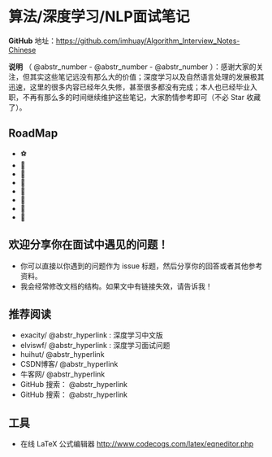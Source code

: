 # 算法/深度学习/NLP面试笔记

**GitHub** 地址：https://github.com/imhuay/Algorithm_Interview_Notes-Chinese

**说明** （ @abstr_number - @abstr_number - @abstr_number ）：感谢大家的关注，但其实这些笔记远没有那么大的价值；深度学习以及自然语言处理的发展极其迅速，这里的很多内容已经年久失修，甚至很多都没有完成；本人也已经毕业入职，不再有那么多的时间继续维护这些笔记，大家酌情参考即可（不必 Star 收藏了）。

## RoadMap

  * :soccer: 
  * :basketball: 
  * :hamburger: 
  * :fries: 
  * :cherries: 
  * :apple: 
  * :strawberry: 
  * :cookie: 



## 欢迎分享你在面试中遇见的问题！

  * 你可以直接以你遇到的问题作为 issue 标题，然后分享你的回答或者其他参考资料。
  * 我会经常修改文档的结构。如果文中有链接失效，请告诉我！



## 推荐阅读

  * exacity/ @abstr_hyperlink : 深度学习中文版 
  * elviswf/ @abstr_hyperlink : 深度学习面试问题
  * huihut/ @abstr_hyperlink 
  * CSDN博客/ @abstr_hyperlink 
  * 牛客网/ @abstr_hyperlink 
  * GitHub 搜索： @abstr_hyperlink 
  * GitHub 搜索： @abstr_hyperlink 



## 工具

  * 在线 LaTeX 公式编辑器 http://www.codecogs.com/latex/eqneditor.php


